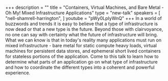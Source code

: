 +++
description = ""
title = "Containers, Virtual Machines, and Bare Metal - Oh My! Mixed Infrastructure Applications"
type = "new-talk"
speakers = [
        "nell-shamrell-harrington",
]
youtube = "pWy0LpIyWnQ"
+++
In a world of buzzwords and trends it is easy to believe that a type of infrastructure is now dead or that a new type is the future.  Beyond those with clairvoyance, no one can say with certainty what the future of infrastructure will bring.  What we can know is that in today's reality many applications must run on mixed infrastructure - bare metal for static compute heavy loads, virtual machines for persistent data stores, and ephemeral short lived containers for stateless portions of the application.  Come to this talk to learn how to determine what parts of an application go on what type of infrastructure and how to coordinate the different types into a coherent and powerful experience.